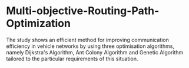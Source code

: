# Multi-objective-Routing-Path-Optimization
The study shows an efficient method for improving communication efficiency in vehicle networks by using three optimisation algorithms, namely Dijkstra's Algorithm, Ant Colony Algorithm and Genetic Algorithm tailored to the particular requirements of this situation.
